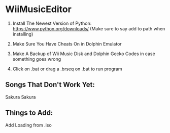 # WiiMusicEditor
 
1. Install The Newest Version of Python: https://www.python.org/downloads/ (Make sure to say add to path when installing)

2. Make Sure You Have Cheats On in Dolphin Emulator

3. Make A Backup of Wii Music Disk and Dolphin Gecko Codes in case something goes wrong

4. Click on .bat or drag a .brseq on .bat to run program

## Songs That Don't Work Yet:

Sakura Sakura

## Things to Add:

Add Loading from .iso
